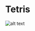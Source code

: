 # Tetris

![alt text](https://repository-images.githubusercontent.com/221849287/f1fd9d80-078b-11ea-9674-afb80dd9476b)
